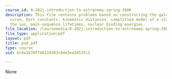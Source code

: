 ```yaml
---
course_id: 8-282j-introduction-to-astronomy-spring-2006
description: This file contains problems based on constructing the galactic rotation
  curve, Oort constants, kinematic distances, simplified model of a star, fueling
  the sun, main-sequence lifetimes, nuclear binding energies.
file_location: /coursemedia/8-282j-introduction-to-astronomy-spring-2006/bc0a3b70f74b210303c84e5ea3d535c2_ps8.pdf
file_type: application/pdf
layout: pdf
title: ps8.pdf
type: course
uid: bc0a3b70f74b210303c84e5ea3d535c2

---
```

None